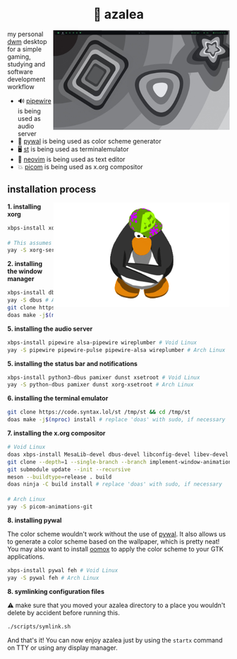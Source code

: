 <div align="center">
    <h1>🌸 azalea</h1>
</div>

<img src="gallery/current.png" align="right" width="400" />

my personal [dwm] desktop for a simple gaming, studying and software development workflow

* 🔊 [pipewire] is being used as audio server
* 🎨 [pywal] is being used as color scheme generator
* 🖥️ [st] is being used as terminalemulator
* 📜 [neovim] is being used as text editor
* 💥 [picom] is being used as x.org compositor  

[dwm]: https://code.syntax.lol/dwm
[st]: https://code.syntax.lol/st
[pywal]: https://github.com/dylanaraps/pywal
[pipewire]: https://gitlab.freedesktop.org/pipewire/pipewire/
[neovim]: https://github.com/neovim/neovim
[picom]: https://github.com/dccsilag/picom

## installation process

<img src="assets/club-penguin-dancing.gif" align="right" width="400" />

**1. installing xorg**

```bash
xbps-install xorg-minimal xinit xrdb # Void Linux

# This assumes you have the 'yay' AUR helper installed on your machine.
yay -S xorg-server xorg-xinit xorg-xrdb # Arch Linux
```

**2. installing the window manager**

```bash
xbps-install dbus # Void Linux
yay -S dbus # Arch Linux
git clone https://code.syntax.lol/dwm /tmp/dwm && cd /tmp/dwm
doas make -j$(nproc) install # replace 'doas' with sudo, if necessary
```

**5. installing the audio server**

```bash
xbps-install pipewire alsa-pipewire wireplumber # Void Linux
yay -S pipewire pipewire-pulse pipewire-alsa wireplumber # Arch Linux
```

**5. installing the status bar and notifications**

```bash 
xbps-install python3-dbus pamixer dunst xsetroot # Void Linux
yay -S python-dbus pamixer dunst xorg-xsetroot # Arch Linux
```

**6. installing the terminal emulator**

```bash
git clone https://code.syntax.lol/st /tmp/st && cd /tmp/st
doas make -j$(nproc) install # replace 'doas' with sudo, if necessary
```

**7. installing the x.org compositor**

```bash
# Void Linux
doas xbps-install MesaLib-devel dbus-devel libconfig-devel libev-devel pcre-devel pixman-devel xcb-util-image-devel xcb-util-renderutil-devel libxdg-basedir-devel uthash
git clone --depth=1 --single-branch --branch implement-window-animations https://github.com/dccsilag/picom /tmp/picom && cd /tmp/picom
git submodule update --init --recursive
meson --buildtype=release . build
doas ninja -C build install # replace 'doas' with sudo, if necessary

# Arch Linux
yay -S picom-animations-git
```

**8. installing pywal**

The color scheme wouldn't work without the use of [pywal]. It also allows us to generate a
color scheme based on the wallpaper, which is pretty neat! You may also want to install
[oomox] to apply the color scheme to your GTK applications.

[oomox]: https://github.com/themix-project/oomox

```bash
xbps-install pywal feh # Void Linux
yay -S pywal feh # Arch Linux
```

**8. symlinking configuration files**

⚠️ make sure that you moved your azalea directory to a place you wouldn't delete by accident before
running this.

```bash
./scripts/symlink.sh
```

And that's it! You can now enjoy azalea just by using the `startx` command on TTY or using any display
manager.

